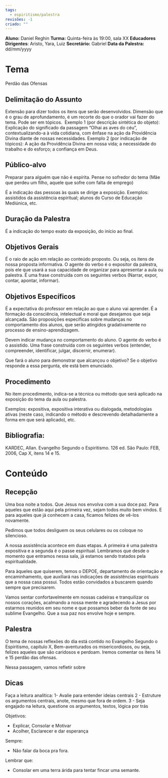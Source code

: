 ```yaml
---
tags:
  - espiritismo/palestra
revisões: -1
criado: ""
---
```

**Aluno:** Daniel Reghin
**Turma:** Quinta-feira às 19:00, sala XX
**Educadores Dirigentes**:  Aristo, Yara, Luiz 
**Secretário:** Gabriel
**Data da Palestra:**  dd/mm/yyyy
# Tema
Perdão das Ofensas
## Delimitação do Assunto
Extensão para dizer todos os itens que serão desenvolvidos.
	Dimensão que é o grau de aprofundamento, é um recorte do que o orador vai fazer do tema. Pode ser em tópicos. 
	Exemplo 1 (por descrição sintética do objeto): 
		Explicação do significado da passagem “Olhai as aves do céu”, contextualizando-a à vida cotidiana, com ênfase na ação da Providência Divina diante de nossas necessidades.
	Exemplo 2 (por indicação de tópicos): 
		A ação da Providência Divina em nossa vida; a necessidade do trabalho e do esforço; a confiança em Deus.
## Público-alvo
Preparar para alguém que não é espírita. Pense no sofredor do tema (Mãe que perdeu um filho, aquele que sofre com falta de emprego)

É a indicação das pessoas às quais se dirige a exposição. Exemplos: assistidos da assistência espiritual; alunos do Curso de Educação Mediúnica, etc.

## Duração da Palestra
É a indicação do tempo exato da exposição, do início ao final.
## Objetivos Gerais
É o raio de ação em relação ao conteúdo proposto. Ou seja, os itens de nossa proposta informativa. O agente do verbo é o expositor da palestra, pois ele que usará a sua capacidade de organizar para apresentar a aula ou palestra. É uma frase construída com os seguintes verbos (Narrar, expor, contar, apontar, informar). 
## Objetivos Específicos
É a expectativa do professor em relação ao que o aluno vai aprender. É a formação da consciência, intelectual e moral que desejamos que seja alcançada. São proposições específicas sobre mudanças no comportamento dos alunos, que serão atingidos gradativamente no processo de ensino-aprendizagem. 

Devem indicar mudança no comportamento do aluno. O agente do verbo é o assistido. Uma frase construída com os seguintes verbos (entender, compreender, identificar, julgar, discernir, enumerar). 

Que fará o aluno para demonstrar que alcançou o objetivo? Se o objetivo responde a essa pergunta, ele está bem enunciado.
## Procedimento
No item procedimento, indica-se a técnica ou método que será aplicado na exposição do tema da aula ou palestra. 

Exemplos: expositiva, expositiva interativa ou dialogada, metodologias ativas (neste caso, indicando o método e descrevendo detalhadamente a forma em que será aplicado), etc.
## Bibliografia:
KARDEC, Allan. Evangelho Segundo o Espiritismo. 126 ed. São Paulo: FEB, 2006, Cap X, itens 14 e 15.
# Conteúdo

## Recepção
Uma boa noite a todos.  Que Jesus nos envolva com a sua doce paz. Para aqueles que estão aqui pela primeira vez, sejam todos muito bem vindos. E para aqueles que já conhecem a casa, ficamos felizes de vê-los novamente. 

Pedimos que todos desliguem os seus celulares ou os coloque no silencioso.

A nossa assistência acontece em duas etapas. A primeira é uma palestra expositiva e a segunda é o passe espiritual. Lembramos que desde o momento que entramos nessa sala, já estamos sendo tratados pela espiritualidade.

Para àqueles que quiserem, temos o DEPOE, departamento de orientação e encaminhamento, que auxiliará nas indicações de assistências espirituais que a nossa casa possui. Todos estão convidados a buscarem quando sempre que precisarem. 

Vamos sentar confortavelmente em nossas cadeiras e tranquilizar os nossos corações, acalmando a nossa mente e agradecendo a Jesus por estarmos reunidos em seu nome e que possamos beber da fonte de seu sublime Evangelho. Que a sua paz nos envolve hoje e sempre.
## Palestra
O tema de nossas reflexões do dia está contido no Evangelho Segundo o Espiritismo, capítulo X, Bem-aventurados os misericordiosos, ou seja, felizes aqueles que são caridosos e perdoam. Iremos comentar os itens 14 e 15 perdão das ofensas. 

Nessa passagem, vamos refletir sobre 

## Dicas
Faça a leitura analítica:
1- Avalie para entender ideias centrais
2 - Estruture os argumentos centrais, anote, mesmo que fora de ordem.
3 - Seja engajado na leitura, questione os argumentos, textos, lógica por trás

Objetivos: 
- Explicar, Consolar e Motivar
- Acolher, Esclarecer e dar esperança

Sempre:
- Não falar da boca pra fora.

Lembrar que: 
- Consolar em uma terra árida para tentar fincar uma semante.